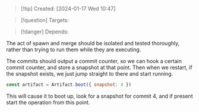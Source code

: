 
>[!tip] Created: [2024-01-17 Wed 10:47]

>[!question] Targets: 

>[!danger] Depends: 

The act of spawn and merge should be isolated and tested thoroughly, rather than trying to run them while they are executing.



The commits should output a commit counter, so we can hook a certain commit counter, and store a snapshot at that point.  Then when we restart, if the snapshot exists, we just jump straight to there and start running.

```js
const artifact = Artifact.boot({ snapshot: 4 })
```

This will cause it to boot up, look for a snapshot for commit 4, and if present start the operation from this point.
